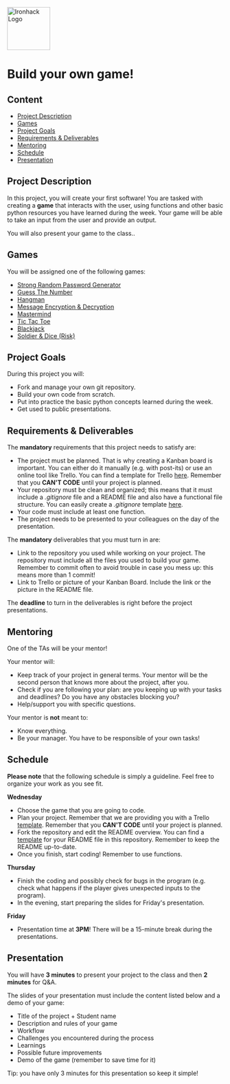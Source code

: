 <img src="https://bit.ly/2VnXWr2" alt="Ironhack Logo" width="100"/>

# Build your own game!

## Content
- [Project Description](#project-description)
- [Games](#games)
- [Project Goals](#project-goals)
- [Requirements & Deliverables](#requirements-&-deliverables)
- [Mentoring](#mentoring)
- [Schedule](#schedule)
- [Presentation](#presentation)

## Project Description
In this project, you will create your first software!
You are tasked with creating a **game** that interacts with the user, using functions and other basic python resources you have learned during the week. Your game will be able to take an input from the user and provide an output.

You will also present your game to the class..

## Games
You will be assigned one of the following games:

* [Strong Random Password Generator](https://strongpasswordgenerator.com/)
* [Guess The Number](https://www.funbrain.com/games/guess-the-number)
* [Hangman](https://www.coolmathgames.com/0-hangman)
* [Message Encryption & Decryption](https://www.base64decode.org/)
* [Mastermind](https://www.webgamesonline.com/mastermind/)
* [Tic Tac Toe](https://www.google.com/search?q=tic+tac+toe&oq=tic+tac+toe&aqs=chrome..69i57j0l5.1876j0j4&sourceid=chrome&ie=UTF-8)
* [Blackjack](https://bicyclecards.com/how-to-play/blackjack/)
* [Soldier & Dice (Risk)](https://en.wikipedia.org/wiki/Risk_(game)#Attack_and_defense)

## Project Goals
During this project you will:
* Fork and manage your own git repository.
* Build your own code from scratch.
* Put into practice the basic python concepts learned during the week.
* Get used to public presentations.

## Requirements & Deliverables
The **mandatory** requirements that this project needs to satisfy are:
* The project must be planned. That is why creating a Kanban board is important. You can either do it manually (e.g. with post-its) or use an online tool like Trello. You can find a template for Trello [here](https://trello.com/b/pc2CNZTo/project-1-build-your-own-game). Remember that you **CAN'T CODE** until your project is planned.
* Your repository must be clean and organized; this means that it must include a *.gitignore* file and a README file and also have a functional file structure. You can easily create a *.gitignore* template [here](https://www.toptal.com/developers/gitignore).
* Your code must include at least one function.
* The project needs to be presented to your colleagues on the day of the presentation.

The **mandatory** deliverables that you must turn in are:
* Link to the repository you used while working on your project. The repository must include all the files you used to build your game. Remember to commit often to avoid trouble in case you mess up: this means more than 1 commit!
* Link to Trello or picture of your Kanban Board. Include the link or the picture in the README file.

The **deadline** to turn in the deliverables is right before the project presentations.

## Mentoring
One of the TAs will be your mentor!

Your mentor will:
* Keep track of your project in general terms. Your mentor will be the second person that knows more about the project, after you.
* Check if you are following your plan: are you keeping up with your tasks and deadlines? Do you have any obstacles blocking you?
* Help/support you with specific questions.

Your mentor is **not** meant to:
* Know everything.
* Be your manager. You have to be responsible of your own tasks!

## Schedule

**Please note** that the following schedule is simply a guideline. Feel free to organize your work as you see fit.

**Wednesday**
* Choose the game that you are going to code.
* Plan your project. Remember that we are providing you with a Trello [template](https://trello.com/b/pc2CNZTo/project-1-build-your-own-game). Remember that you **CAN'T CODE** until your project is planned.
* Fork the repository and edit the README overview. You can find a [template](https://github.com/ta-data-bcn/Project-Week-1-Build-Your-Own-Game/blob/master/your-project/README.md) for your README file in this repository. Remember to keep the README up-to-date.
* Once you finish, start coding! Remember to use functions.

**Thursday**
* Finish the coding and possibly check for bugs in the program (e.g. check what happens if the player gives unexpected inputs to the program).
* In the evening, start preparing the slides for Friday's presentation.

**Friday**
* Presentation time at **3PM**! There will be a 15-minute break during the presentations.

## Presentation
You will have **3 minutes** to present your project to the class and then **2 minutes** for Q&A.

The slides of your presentation must include the content listed below and a demo of your game:

* Title of the project + Student name  
* Description and rules of your game  
* Workflow
* Challenges you encountered during the process
* Learnings  
* Possible future improvements
* Demo of the game (remember to save time for it)

Tip: you have only 3 minutes for this presentation so keep it simple!
